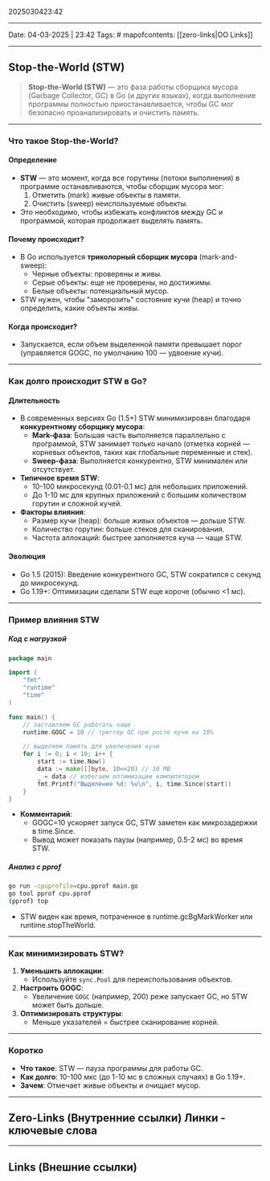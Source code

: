 2025030423:42
___
Date: 04-03-2025 | 23:42
Tags: #
mapofcontents: [[zero-links|OO Links]]
___
## Stop-the-World (STW)

> **Stop-the-World (STW)** — это фаза работы сборщика мусора (Garbage Collector, GC) в Go (и других языках), когда выполнение программы полностью приостанавливается, чтобы GC мог безопасно проанализировать и очистить память.

---
### Что такое Stop-the-World?

#### Определение

- **STW** — это момент, когда все горутины (потоки выполнения) в программе останавливаются, чтобы сборщик мусора мог:
    1. Отметить (mark) живые объекты в памяти.
    2. Очистить (sweep) неиспользуемые объекты.
- Это необходимо, чтобы избежать конфликтов между GC и программой, которая продолжает выделять память.
#### Почему происходит?

- В Go используется **триколорный сборщик мусора** (mark-and-sweep):
    - Черные объекты: проверены и живы.
    - Серые объекты: еще не проверены, но достижимы.
    - Белые объекты: потенциальный мусор.
- STW нужен, чтобы "заморозить" состояние кучи (heap) и точно определить, какие объекты живы.
#### Когда происходит?

- Запускается, если объем выделенной памяти превышает порог (управляется GOGC, по умолчанию 100 — удвоение кучи).

---
### Как долго происходит STW в Go?

#### Длительность

- В современных версиях Go (1.5+) STW минимизирован благодаря **конкурентному сборщику мусора**:
    - **Mark-фаза**: Большая часть выполняется параллельно с программой, STW занимает только начало (отметка корней — корневых объектов, таких как глобальные переменные и стек).
    - **Sweep-фаза**: Выполняется конкурентно, STW минимален или отсутствует.
- **Типичное время STW**:
    - 10-100 микросекунд (0.01-0.1 мс) для небольших приложений.
    - До 1-10 мс для крупных приложений с большим количеством горутин и сложной кучей.
- **Факторы влияния**:
    - Размер кучи (heap): больше живых объектов — дольше STW.
    - Количество горутин: больше стеков для сканирования.
    - Частота аллокаций: быстрее заполняется куча — чаще STW.
#### Эволюция

- Go 1.5 (2015): Введение конкурентного GC, STW сократился с секунд до микросекунд.
- Go 1.19+: Оптимизации сделали STW еще короче (обычно <1 мс).

---
### Пример влияния STW
##### Код с нагрузкой
```go
package main

import (
    "fmt"
    "runtime"
    "time"
)

func main() {
    // заставляем GC работать чаще
    runtime.GOGC = 10 // триггер GC при росте кучи на 10%

    // выделяем память для увеличения кучи
    for i := 0; i < 10; i++ {
        start := time.Now()
        data := make([]byte, 10<<20) // 10 MB
        _ = data // избегаем оптимизации компилятором
        fmt.Printf("Выделение %d: %v\n", i, time.Since(start))
    }
}
```

- **Комментарий**:
    - GOGC=10 ускоряет запуск GC, STW заметен как микрозадержки в time.Since.
    - Вывод может показать паузы (например, 0.5-2 мс) во время STW.

##### Анализ с pprof
```bash
go run -cpuprofile=cpu.pprof main.go
go tool pprof cpu.pprof
(pprof) top
```

- STW виден как время, потраченное в runtime.gcBgMarkWorker или runtime.stopTheWorld.

---
### Как минимизировать STW?

1. **Уменьшить аллокации**:
    - Используйте `sync.Pool` для переиспользования объектов.
2. **Настроить GOGC**:
    - Увеличение `GOGC` (например, 200) реже запускает GC, но STW может быть дольше.
3. **Оптимизировать структуры**:
    - Меньше указателей = быстрее сканирование корней.

---
### Коротко

- **Что такое**: STW — пауза программы для работы GC.
- **Как долго**: 10-100 мкс (до 1-10 мс в сложных случаях) в Go 1.19+.
- **Зачем**: Отмечает живые объекты и очищает мусор.







-----
**Zero-Links**  (Внутренние ссылки) Линки - ключевые слова
-

------
**Links** (Внешние ссылки)
-
